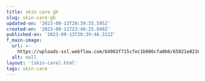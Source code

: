 ```yaml
---
title: skin care gh
slug: skin-care-gh
updated-on: '2023-09-13T20:39:35.595Z'
created-on: '2023-09-11T23:40:25.840Z'
published-on: '2023-09-13T20:39:46.312Z'
f_main-image:
  url: >-
    https://uploads-ssl.webflow.com/64983f715cfec1b986cfa0b0/65021e0216d2b9c17889de2d_77775dfa22d76d4dec6cb9c0a54fd514.jpg
  alt: null
layout: '[skin-care].html'
tags: skin-care
---
```



